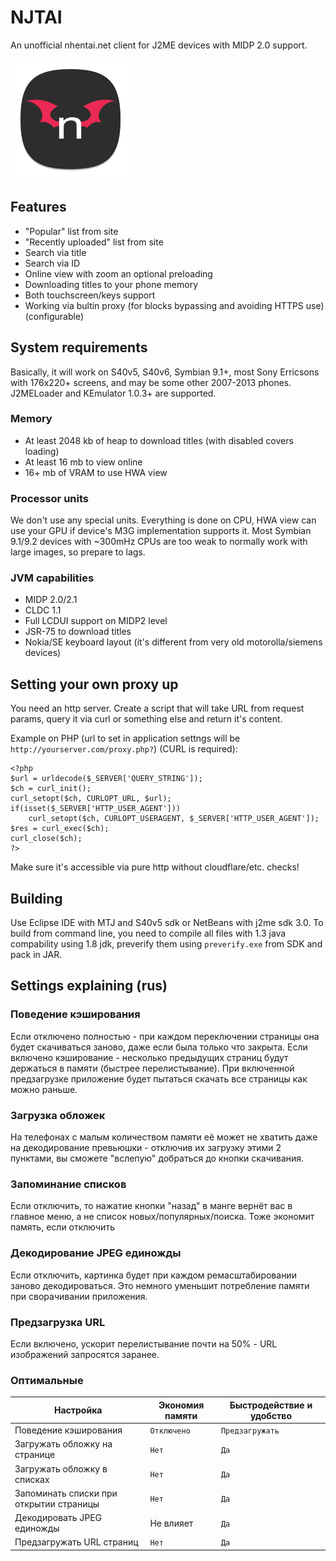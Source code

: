 # NJTAI
An unofficial nhentai.net client for J2ME devices with MIDP 2.0 support.

![image](njtai/res/njtai.svg)

## Features
- "Popular" list from site
- "Recently uploaded" list from site
- Search via title
- Search via ID
- Online view with zoom an optional preloading
- Downloading titles to your phone memory
- Both touchscreen/keys support
- Working via bultin proxy (for blocks bypassing and avoiding HTTPS use) (configurable)

## System requirements
Basically, it will work on S40v5, S40v6, Symbian 9.1+, most Sony Erricsons with 176x220+ screens, and may be some other 2007-2013 phones. J2MELoader and KEmulator 1.0.3+ are supported.

### Memory
- At least 2048 kb of heap to download titles (with disabled covers loading)
- At least 16 mb to view online
- 16+ mb of VRAM to use HWA view

### Processor units
We don't use any special units. Everything is done on CPU, HWA view can use your GPU if device's M3G implementation supports it. Most Symbian 9.1/9.2 devices with ~300mHz CPUs are too weak to normally work with large images, so prepare to lags.

### JVM capabilities
- MIDP 2.0/2.1
- CLDC 1.1
- Full LCDUI support on MIDP2 level
- JSR-75 to download titles
- Nokia/SE keyboard layout (it's different from very old motorolla/siemens devices)

## Setting your own proxy up
You need an http server. Create a script that will take URL from request params, query it via curl or something else and return it's content.

Example on PHP (url to set in application settngs will be `http://yourserver.com/proxy.php?`) (CURL is required):
```
<?php
$url = urldecode($_SERVER['QUERY_STRING']);
$ch = curl_init();
curl_setopt($ch, CURLOPT_URL, $url);
if(isset($_SERVER['HTTP_USER_AGENT']))
	curl_setopt($ch, CURLOPT_USERAGENT, $_SERVER['HTTP_USER_AGENT']);
$res = curl_exec($ch);
curl_close($ch);
?>
```

Make sure it's accessible via pure http without cloudflare/etc. checks!

## Building
Use Eclipse IDE with MTJ and S40v5 sdk or NetBeans with j2me sdk 3.0. 
To build from command line, you need to compile all files with 1.3 java compability using 1.8 jdk, preverify them using `preverify.exe` from SDK and pack in JAR.

## Settings explaining (rus)
### Поведение кэширования
Если отключено полностью - при каждом переключении страницы она будет скачиваться заново, даже если была только что закрыта. Если включено кэширование - несколько предыдущих страниц будут держаться в памяти (быстрее перелистывание). При включенной предзагрузке приложение будет пытаться скачать все страницы как можно раньше.
### Загрузка обложек
На телефонах с малым количеством памяти её может не хватить даже на декодирование превьюшки - отключив их загрузку этими 2 пунктами, вы сможете "вслепую" добраться до кнопки скачивания.
### Запоминание списков
Если отключить, то нажатие кнопки "назад" в манге вернёт вас в главное меню, а не список новых/популярных/поиска. Тоже экономит память, если отключить
### Декодирование JPEG единожды
Если отключить, картинка будет при каждом ремасштабировании заново декодироваться. Это немного уменьшит потребление памяти при сворачивании приложения.
### Предзагрузка URL
Если включено, ускорит перелистывание почти на 50% - URL изображений запросятся заранее.

### Оптимальные
Настройка|Экономия памяти|Быстродействие и удобство
---|---|---
Поведение кэширования|`Отключено`|`Предзагружать`
Загружать обложку на странице|`Нет`|`Да`
Загружать обложку в списках|`Нет`|`Да`
Запоминать списки при открытии страницы|`Нет`|`Да`
Декодировать JPEG единожды|Не влияет|`Да`
Предзагружать URL страниц|`Нет`|`Да`
